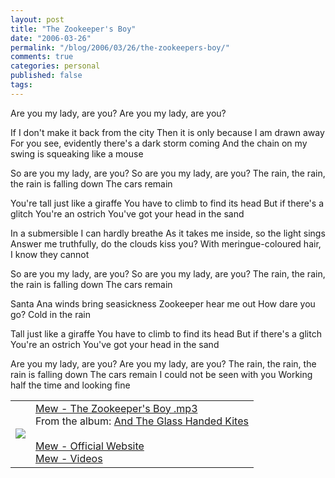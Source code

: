 ```yaml
---
layout: post
title: "The Zookeeper's Boy"
date: "2006-03-26"
permalink: "/blog/2006/03/26/the-zookeepers-boy/"
comments: true
categories: personal
published: false
tags: 
---
```


Are you my lady, are you?
Are you my lady, are you?

If I don't make it back from the city
Then it is only because I am drawn away
For you see, evidently there's a dark storm coming
And the chain on my swing is squeaking like a mouse

So are you my lady, are you?
So are you my lady, are you?
The rain, the rain, the rain is falling down
The cars remain

You're tall just like a giraffe
You have to climb to find its head
But if there's a glitch
You're an ostrich
You've got your head in the sand

In a submersible I can hardly breathe
As it takes me inside, so the light sings
Answer me truthfully, do the clouds kiss you?
With meringue-coloured hair, I know they cannot

So are you my lady, are you?
So are you my lady, are you?
The rain, the rain, the rain is falling down
The cars remain

Santa Ana winds bring seasickness
Zookeeper hear me out
How dare you go?
Cold in the rain

Tall just like a giraffe
You have to climb to find its head
But if there's a glitch
You're an ostrich
You've got your head in the sand

Are you my lady, are you?
Are you my lady, are you?
The rain, the rain, the rain is falling down
The cars remain
I could not be seen with you
Working half the time and looking fine

<table>
<tr>
<td>
<img src="http://image.allmusic.com/00/amg/cov200/drh100/h190/h19091icfkw.jpg">
</td>
<td>
<a href="http://www.karzyn.com/box/Mew%20-%20The%20Zookeeper's%20Boy.mp3"> Mew - The Zookeeper's Boy .mp3 </a><br>
From the album: <a href="http://www.drownedinsound.com/articles/13216">And The Glass Handed Kites</a> <br><br>
<a href="http://www.mewsite.com/"> Mew - Official Website </a><br>
<a href="http://www.mewsite.com/video.php"> Mew - Videos </a><br>
</td></tr></table>